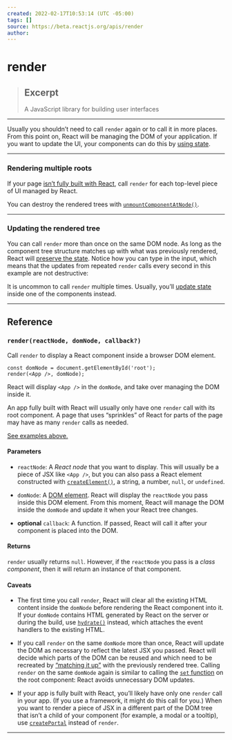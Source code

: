 ```yaml
---
created: 2022-02-17T10:53:14 (UTC -05:00)
tags: []
source: https://beta.reactjs.org/apis/render
author: 
---
```


# render

> ## Excerpt
> A JavaScript library for building user interfaces

---
Usually you shouldn’t need to call `render` again or to call it in more places. From this point on, React will be managing the DOM of your application. If you want to update the UI, your components can do this by [using state](https://beta.reactjs.org/apis/usestate).

___

### Rendering multiple roots

If your page [isn’t fully built with React](https://beta.reactjs.org/learn/add-react-to-a-website), call `render` for each top-level piece of UI managed by React.

You can destroy the rendered trees with [`unmountComponentAtNode()`](https://beta.reactjs.org/apis/TODO).

___

### Updating the rendered tree

You can call `render` more than once on the same DOM node. As long as the component tree structure matches up with what was previously rendered, React will [preserve the state](https://beta.reactjs.org/learn/preserving-and-resetting-state). Notice how you can type in the input, which means that the updates from repeated `render` calls every second in this example are not destructive:

It is uncommon to call `render` multiple times. Usually, you’ll [update state](https://beta.reactjs.org/apis/usestate) inside one of the components instead.

___

## Reference

### `render(reactNode, domNode, callback?)`

Call `render` to display a React component inside a browser DOM element.

```
const domNode = document.getElementById('root');
render(<App />, domNode);
```

React will display `<App />` in the `domNode`, and take over managing the DOM inside it.

An app fully built with React will usually only have one `render` call with its root component. A page that uses “sprinkles” of React for parts of the page may have as many `render` calls as needed.

[See examples above.](https://beta.reactjs.org/apis/render#usage)

#### Parameters

-   `reactNode`: A _React node_ that you want to display. This will usually be a piece of JSX like `<App />`, but you can also pass a React element constructed with [`createElement()`](https://beta.reactjs.org/TODO), a string, a number, `null`, or `undefined`.
    
-   `domNode`: A [DOM element](https://developer.mozilla.org/en-US/docs/Web/API/Element). React will display the `reactNode` you pass inside this DOM element. From this moment, React will manage the DOM inside the `domNode` and update it when your React tree changes.
    
-   **optional** `callback`: A function. If passed, React will call it after your component is placed into the DOM.
    

#### Returns

`render` usually returns `null`. However, if the `reactNode` you pass is a _class component_, then it will return an instance of that component.

#### Caveats

-   The first time you call `render`, React will clear all the existing HTML content inside the `domNode` before rendering the React component into it. If your `domNode` contains HTML generated by React on the server or during the build, use [`hydrate()`](https://beta.reactjs.org/TODO) instead, which attaches the event handlers to the existing HTML.
    
-   If you call `render` on the same `domNode` more than once, React will update the DOM as necessary to reflect the latest JSX you passed. React will decide which parts of the DOM can be reused and which need to be recreated by [“matching it up”](https://beta.reactjs.org/learn/preserving-and-resetting-state) with the previously rendered tree. Calling `render` on the same `domNode` again is similar to calling the [`set` function](https://beta.reactjs.org/apis/usestate#setstate) on the root component: React avoids unnecessary DOM updates.
    
-   If your app is fully built with React, you’ll likely have only one `render` call in your app. (If you use a framework, it might do this call for you.) When you want to render a piece of JSX in a different part of the DOM tree that isn’t a child of your component (for example, a modal or a tooltip), use [`createPortal`](https://beta.reactjs.org/apis/TODO) instead of `render`.
    

___
